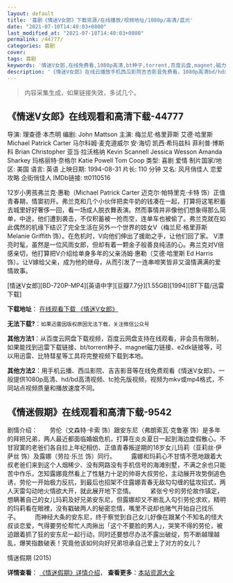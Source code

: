 ```yaml
---
layout: default
title: '喜剧《情迷V女郎》下载资源/在线播放/视频地址/1080p/高清/蓝光'
date: "2021-07-10T14:40:03+0800"
last_modified_at: "2021-07-10T14:40:03+0800"
permalink: /44777/
categories: 喜剧
cover:
tags: 喜剧
keywords: '情迷V女郎,在线免费看,1080p高清,bt种子,torrent,百度云盘,magnet,磁力链,迅雷下载资源'
description: '《情迷V女郎》在线云播放手机西瓜影院吉吉影音免费看，1080p高清bd/hd未删减完整版和tc抢先枪版，mkv/mp4格式，附带bt/torrent种子、magnet/磁力链、百度云盘、网盘资源迅雷下载链接'
---
```


>内容采集生成，如果链接失效，多试几个。


## 《情迷V女郎》在线观看和高清下载-44777

导演: 理查德·本杰明 编剧: John Mattson 主演: 梅兰尼·格里菲斯 艾德·哈里斯 Michael Patrick Carter 马尔科姆·麦克道威尔 安·海切 凯西·希玛兹科 菲利普·博斯科 Brian Christopher 亚当·拉沃格纳 Kevin Scannell Jessica Wesson Amanda Sharkey 玛格丽特·奈格尔 Katie Powell Tom Coop 类型: 喜剧 爱情 制片国家/地区: 美国 语言: 英语 上映日期: 1994-08-31 片长: 110 分钟 又名: 风月俏佳人 恋爱攻略 企街俏佳人 IMDb链接: tt0110516

12岁小男孩弗兰克·惠勒（Michael Patrick Carter 迈克尔·帕特里克·卡特 饰）正值青春期，情窦初开。弗兰克和几个小伙伴把卖牛奶的钱凑在一起，打算将这笔积蓄去城里好好奢侈一回，看一场成人脱衣舞表演。然而事情并非像他们想象得那么简单，中途，他们遭到袭击，不仅积蓄被一抢而空，连单车也被偷了。弗兰克就在如此偶然的机缘下结识了完全生活在另外一个世界的妓女V（梅兰尼·格里菲斯 Melanie Griffith 饰）。在危机时，V向他们伸出了援助之手，让他们回了家。 V漂亮时髦，虽然是一位风雨女郎，但却有着一颗金子般善良纯洁的心。弗兰克对V倍感亲切，他打算把V介绍给单身多年的父亲汤姆·惠勒（艾德·哈里斯 Ed Harris 饰）。让V嫁给父亲，成为他的继母，从而引发了一连串啼笑皆非又温情满满的爱情故事。


[情迷V女郎][BD-720P-MP4][英语中字][豆瓣7.7分][1.55GB][1994][BT下载/迅雷下载]

**下载地址**： [在线观看下载 《情迷V女郎》](https://www.btdx8.com/torrent/milk_money_1994.html) 


**无法下载?**：`如果迅雷因版权原因无法下载，关注微信公众号 `

**其他方法1**：从百度云网盘下载视频，百度云网盘支持在线观看，非会员有限制，如果能找到迅雷下载链接、bt/torrent种子、magnet磁力链接、e2dk链接等，可以用迅雷、比特彗星等工具将完整视频下载到本地。

**其他方法2**：用手机云播、西瓜影院、吉吉影音等在线免费观看《情迷V女郎》，一般提供1080p高清、hd/bd高清视频、tc抢先版视频，视频为mkv或mp4格式，不同站点视频质量和播放速度不同。


## 《情迷假期》在线观看和高清下载-9542

剧情介绍：　　劳伦（文森特·卡索 饰）跟安东尼（弗朗索瓦·克鲁塞 饰）是多年的拜把兄弟，两人最近都面临婚姻危机，打算在炎炎夏日一起到海边度假散心。不甘寂寞的老爸们各自拉上年纪相仿、正值青春叛逆期的18岁女儿玛莉（亚莉丝·伊萨丝 饰）及露娜（劳拉·乐兰 饰）同行。  　　露娜和玛莉心不甘情不愿地跟着大叔老爸们来到这个人烟稀少、没有网路没有手机信号的海滩别墅，不满之余也只能苦中作乐，怎知露娜竟然看上了性魅力十足的帅哥大叔劳伦，主动展开攻势倒追色诱，劳伦一开始极力反抗，到最后也招架不住露娜青春无敌勾勾缠的猛攻招式，两人天雷勾动地火情欲大开，就此展开地下恋情。  　　紧张兮兮的劳伦故作镇定，想瞒著自己的女儿玛莉及好兄弟安东尼，但露娜却又不断乱入勾引劳伦求欢，精明的玛莉看在眼裡，没有戳破两人的秘密恋情，嘴里不说却也赌气开始自己找乐子。  　　而神经大条的安东尼，终于察觉到自己女儿好像在跟某个不知名的怪大叔谈恋爱，气得要劳伦帮忙人肉揪出「这个不要脸的男人」，哭笑不得的劳伦，被迫跟着抓了狂的安东尼一起行动，同时还要想尽办法不露出破绽，剪不断越理越乱，爆笑指数破表！究竟他该如何向好兄弟坦承自己爱上了对方的女儿？


情迷假期 (2015)

**详情查看**： [《情迷假期》详情介绍](/movie/9542/)， **查看更多**：[本站资源大全](/movie/t/all/)

